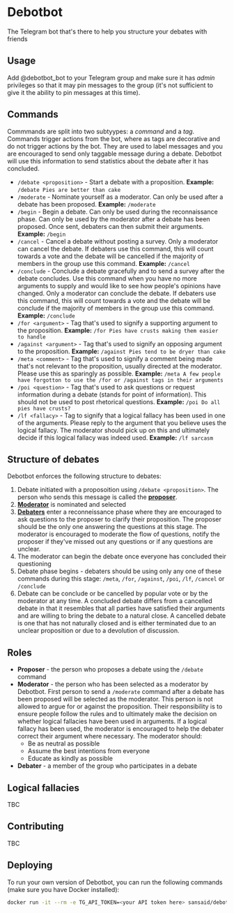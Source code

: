 # Debotbot

The Telegram bot that's there to help you structure your debates with friends

## Usage

Add @debotbot_bot to your Telegram group and make sure it has *admin* privileges so that it may pin messages to the group (it's not sufficient to give it the ability to pin messages at this time).

## Commands

Commmands are split into two subtyypes: a *command* and a *tag*. Commands trigger actions from the bot, where as tags are decorative and do not trigger actions by the bot. They are used to label messages and you are encouraged to send only taggable message during a debate. Debotbot will use this information to send statistics about the debate after it has concluded.

* `/debate <proposition>` - Start a debate with a proposition. **Example:** `/debate Pies are better than cake`
* `/moderate` - Nominate yourself as a moderator. Can only be used after a debate has been proposed. **Example:** `/moderate`
* `/begin` - Begin a debate. Can only be used during the reconnaissance phase. Can only be used by the moderator after a debate has been proposed. Once sent, debaters can then submit their arguments. **Example:** `/begin`
* `/cancel` - Cancel a debate without posting a survey. Only a moderator can cancel the debate. If debaters use this command, this will count towards a vote and the debate will be cancelled if the majority of members in the group use this command. **Example:** `/cancel`
* `/conclude` - Conclude a debate gracefully and to send a survey after the debate concludes. Use this command when you have no more arguments to supply and would like to see how people's opinions have changed. Only a moderator can conclude the debate. If debaters use this command, this will count towards a vote and the debate will be conclude if the majority of members in the group use this command. **Example:** `/conclude`
* `/for <argument>` - Tag that's used to signify a supporting argument to the proposition. **Example:** `/for Pies have crusts making them easier to handle`
* `/against <argument>` - Tag that's used to signify an opposing argument to the proposition. **Example:** `/against Pies tend to be dryer than cake`
* `/meta <comment>` - Tag that's used to signify a comment being made that's not relevant to the proposition, usually directed at the moderator. Please use this as sparingly as possible. **Example:** `/meta A few people have forgotton to use the /for or /against tags in their arguments`
* `/poi <question>` - Tag that's used to ask questions or request information during a debate (stands for point of information). This should not be used to post rhetorical questions. **Example:** `/poi Do all pies have crusts?`
* `/lf <fallacy>` - Tag to signify that a logical fallacy has been used in one of the arguments. Please reply to the argument that you believe uses the logical fallacy. The moderator should pick up on this and ultimately decide if this logical fallacy was indeed used. **Example:** `/lf sarcasm`

## Structure of debates

Debotbot enforces the following structure to debates:

1. Debate initiated with a proposoition using `/debate <proposition>`. The person who sends this message is called the [**proposer**](#roles).
2. [**Moderator**](#roles) is nominated and selected
3. [**Debaters**](#roles) enter a reconneissance phase where they are encouraged to ask questions to the proposer to clarify their proposition. The proposer should be the only one answering the questions at this stage. The moderator is encouraged to moderate the flow of questions, notify the proposer if they've missed out any questions or if any questions are unclear.
4. The moderator can begin the debate once everyone has concluded their questioning
5. Debate phase begins - debaters should be using only any one of these commands during this stage: `/meta`, `/for`, `/against`, `/poi`, `/lf`, `/cancel` or `/conclude`
6. Debate can be conclude or be cancelled by popular vote or by the moderator at any time. A concluded debate differs from a cancelled debate in that it resembles that all parties have satisfied their arguments and are willing to bring the debate to a natural close. A cancelled debate is one that has not naturally closed and is either terminated due to an unclear proposition or due to a devolution of discussion.

## Roles

* **Proposer** - the person who proposes a debate using the `/debate` command
* **Moderator** - the person who has been selected as a moderator by Debotbot. First person to send a `/moderate` command after a debate has been proposed will be selected as the moderator. This person is not allowed to argue for or against the proposition. Their responsibility is to ensure people follow the rules and to ultimately make the decision on whether logical fallacies have been used in arguments. If a logical fallacy has been used, the moderator is encouraged to help the debater correct their argument where necessary. The moderator should:
  * Be as neutral as possible
  * Assume the best intentions from everyone
  * Educate as kindly as possible
* **Debater** - a member of the group who participates in a debate

## Logical fallacies

TBC

## Contributing

TBC

## Deploying

To run your own version of Debotbot, you can run the following commands (make sure you have Docker installed):

```sh
docker run -it --rm -e TG_API_TOKEN=<your API token here> sansaid/debotbot:latest
```
